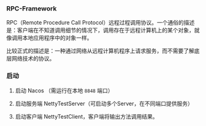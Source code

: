### RPC-Framework

RPC（Remote Procedure Call Protocol）远程过程调用协议。一个通俗的描述是：客户端在不知道调用细节的情况下，调用存在于远程计算机上的某个对象，就像调用本地应用程序中的对象一样。

比较正式的描述是：一种通过网络从远程计算机程序上请求服务，而不需要了解底层网络技术的协议。

### 启动

1. 启动 Nacos （需运行在本地 `8848` 端口）

2. 启动服务端 NettyTestServer（可启动多个Server，在不同端口提供服务）

3. 启动客户端 NettyTestClient，客户端将输出方法调用结果。

